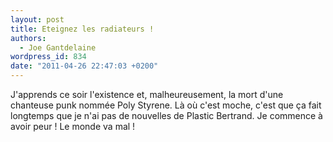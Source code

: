 ```yaml
---
layout: post
title: Eteignez les radiateurs !
authors:
  - Joe Gantdelaine
wordpress_id: 834
date: "2011-04-26 22:47:03 +0200"
---
```


J'apprends ce soir l'existence et, malheureusement, la mort d'une chanteuse punk
nommée Poly Styrene. Là où c'est moche, c'est que ça fait longtemps que je n'ai
pas de nouvelles de Plastic Bertrand. Je commence à avoir peur ! Le monde va mal
!
